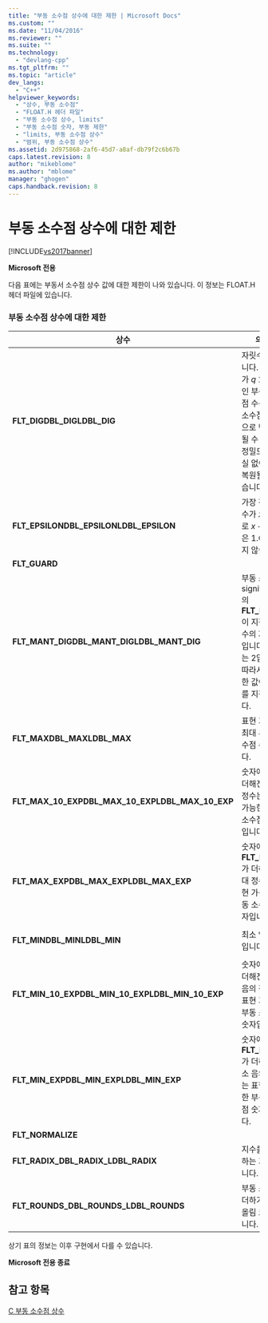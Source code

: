 ```yaml
---
title: "부동 소수점 상수에 대한 제한 | Microsoft Docs"
ms.custom: ""
ms.date: "11/04/2016"
ms.reviewer: ""
ms.suite: ""
ms.technology: 
  - "devlang-cpp"
ms.tgt_pltfrm: ""
ms.topic: "article"
dev_langs: 
  - "C++"
helpviewer_keywords: 
  - "상수, 부동 소수점"
  - "FLOAT.H 헤더 파일"
  - "부동 소수점 상수, limits"
  - "부동 소수점 숫자, 부동 제한"
  - "limits, 부동 소수점 상수"
  - "범위, 부동 소수점 상수"
ms.assetid: 2d975868-2af6-45d7-a8af-db79f2c6b67b
caps.latest.revision: 8
author: "mikeblome"
ms.author: "mblome"
manager: "ghogen"
caps.handback.revision: 8
---
```

# 부동 소수점 상수에 대한 제한
[!INCLUDE[vs2017banner](../assembler/inline/includes/vs2017banner.md)]

**Microsoft 전용**  
  
 다음 표에는 부동서 소수점 상수 값에 대한 제한이 나와 있습니다.  이 정보는 FLOAT.H 헤더 파일에 있습니다.  
  
### 부동 소수점 상수에 대한 제한  
  
|상수|의미|값|  
|--------|--------|-------|  
|**FLT\_DIGDBL\_DIGLDBL\_DIG**|자릿수 *q*입니다. 자릿수가 *q* 10진수인 부동 소수점 수는 부동 소수점 표현으로 반올림될 수 있고 정밀도의 손실 없이 다시 복원될 수 있습니다.|6 15 15|  
|**FLT\_EPSILONDBL\_EPSILONLDBL\_EPSILON**|가장 작은 양수가 *x*이므로 *x* \+ 1.0은 1.0과 같지 않습니다.|1.192092896e–07F 2.2204460492503131e–016 2.2204460492503131e–016|  
|**FLT\_GUARD**||0|  
|**FLT\_MANT\_DIGDBL\_MANT\_DIGLDBL\_MANT\_DIG**|부동 소수점 significand의 **FLT\_RADIX**이 지정한 기수의 자릿수입니다.  기수는 2입니다. 따라서 이러한 값이 비트를 지정합니다.|24 53 53|  
|**FLT\_MAXDBL\_MAXLDBL\_MAX**|표현 가능한 최대 부동 소수점 수입니다.|3.402823466e\+38F 1.7976931348623158e\+308 1.7976931348623158e\+308|  
|**FLT\_MAX\_10\_EXPDBL\_MAX\_10\_EXPLDBL\_MAX\_10\_EXP**|숫자에 10이 더해진 최대 정수는 표현 가능한 부동 소수점 숫자입니다.|38 308 308|  
|**FLT\_MAX\_EXPDBL\_MAX\_EXPLDBL\_MAX\_EXP**|숫자에 **FLT\_RADIX**가 더해진 최대 정수는 표현 가능한 부동 소수점 숫자입니다.|128 1024 1024|  
|**FLT\_MINDBL\_MINLDBL\_MIN**|최소 양수 값입니다.|1.175494351e–38F 2.2250738585072014e–308 2.2250738585072014e–308|  
|**FLT\_MIN\_10\_EXPDBL\_MIN\_10\_EXPLDBL\_MIN\_10\_EXP**|숫자에 10이 더해진 최소 음의 정수는 표현 가능한 부동 소수점 숫자입니다.|–37<br /><br /> –307<br /><br /> –307|  
|**FLT\_MIN\_EXPDBL\_MIN\_EXPLDBL\_MIN\_EXP**|숫자에 **FLT\_RADIX**가 더해진 최소 음의 정수는 표현 가능한 부동 소수점 숫자입니다.|–125<br /><br /> –1021<br /><br /> –1021|  
|**FLT\_NORMALIZE**||0|  
|**FLT\_RADIX\_DBL\_RADIX\_LDBL\_RADIX**|지수를 표현하는 기수입니다.|2 2 2|  
|**FLT\_ROUNDS\_DBL\_ROUNDS\_LDBL\_ROUNDS**|부동 소수점 더하기의 반올림 모드입니다.|1 \(near\) 1 \(near\) 1 \(near\)|  
  
 상기 표의 정보는 이후 구현에서 다를 수 있습니다.  
  
 **Microsoft 전용 종료**  
  
## 참고 항목  
 [C 부동 소수점 상수](../c-language/c-floating-point-constants.md)